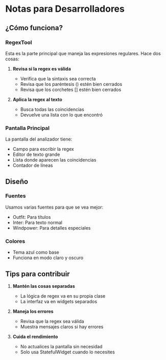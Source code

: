 # Notas para Desarrolladores

## ¿Cómo funciona?

### RegexTool
Esta es la parte principal que maneja las expresiones regulares. Hace dos cosas:

1. **Revisa si la regex es válida**
   - Verifica que la sintaxis sea correcta
   - Revisa que los paréntesis () estén bien cerrados
   - Revisa que los corchetes [] estén bien cerrados

2. **Aplica la regex al texto**
   - Busca todas las coincidencias
   - Devuelve una lista con lo que encontró

### Pantalla Principal

La pantalla del analizador tiene:
- Campo para escribir la regex
- Editor de texto grande
- Lista donde aparecen las coincidencias
- Contador de líneas

## Diseño

### Fuentes
Usamos varias fuentes para que se vea mejor:
- Outfit: Para títulos
- Inter: Para texto normal
- Windpower: Para detalles especiales

### Colores
- Tema azul como base
- Funciona en modo claro y oscuro

## Tips para contribuir

1. **Mantén las cosas separadas**
   - La lógica de regex va en su propia clase
   - La interfaz va en widgets separados

2. **Maneja los errores**
   - Revisa que la regex sea válida
   - Muestra mensajes claros si hay errores

3. **Cuida el rendimiento**
   - No actualices la pantalla sin necesidad
   - Solo usa StatefulWidget cuando lo necesites